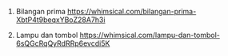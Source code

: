 1. Bilangan prima
https://whimsical.com/bilangan-prima-XbtP4t9beqxYBoZ28A7h3i

2. Lampu dan tombol
https://whimsical.com/lampu-dan-tombol-6sQGcRqQyRdRRp6evcdi5K